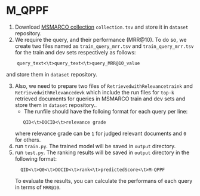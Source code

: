 # M_QPPF
1. Download [MSMARCO collection](https://msmarco.blob.core.windows.net/msmarcoranking/collectionandqueries.tar.gz) ```collection.tsv``` and store it in ```dataset``` repository.
2. We require the query, and their performance (MRR@10). To do so, we create two files named as ```train_query_mrr.tsv``` and ```train_query_mrr.tsv``` for the train and dev sets respectively as follows:
```
    query_text<\t>query_text<\t>query_MRR@10_value
```
   and store them in ```dataset``` repository.

3. Also, we need to prepare two files of ```RetrievedwithRelevancetraink``` and ```RetrievedwithRelevancedevk``` which include the run files for ```top-k``` retrieved documents for queries in MSMARCO train and dev sets and store them in ```dataset``` repository..
      * The runfile should have the folloing format for each query per line:
      ```
         QID<\t>DOCID<\t>relevance grade
      ```
      where relevance grade can be ```1``` for judged relevant documents and ```0``` for others.
 4. run ```train.py```. The trained model will be saved in ```output``` directory.
 5. run ```test.py```. The ranking results will be saved in ```output``` directory in the following format: 
    ```
      QID<\t>Q0<\t>DOCID<\t>rank<\t>predictedScore<\t>M-QPPF
    ```
    To evaluate the results, you can calculate the performans of each query in terms of ```MRR@10```.
